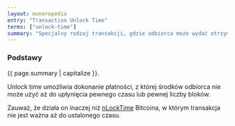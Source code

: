 ```yaml
---
layout: moneropedia
entry: "Transaction Unlock Time"
terms: ["unlock-time"]
summary: "Specjalny rodzaj transakcji, gdzie odbiorca może wydać otrzymane środki dopiero po dacie ustalonej przez nadawcę."
---
```


### Podstawy

{{ page.summary | capitalize }}.

Unlock time umożliwia dokonanie płatności, z której środków odbiorca nie może użyć aż do upłynięcia pewnego czasu lub pewnej liczby bloków.

Zauważ, że działa on inaczej niż [nLockTime](https://en.bitcoin.it/wiki/NLockTime) Bitcoina, w którym transakcja nie jest ważna aż do ustalonego czasu.
